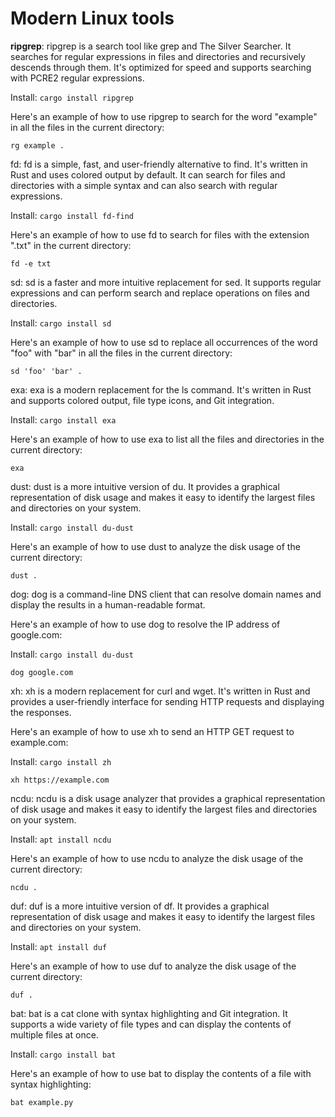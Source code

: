 # Modern Linux tools

**ripgrep**: ripgrep is a search tool like grep and The Silver Searcher. It searches for regular expressions in files and directories and recursively descends through them. It's optimized for speed and supports searching with PCRE2 regular expressions.

Install: `cargo install ripgrep`

Here's an example of how to use ripgrep to search for the word "example" in all the files in the current directory:

```
rg example .
```

fd: fd is a simple, fast, and user-friendly alternative to find. It's written in Rust and uses colored output by default. It can search for files and directories with a simple syntax and can also search with regular expressions.

Install: `cargo install fd-find`

Here's an example of how to use fd to search for files with the extension ".txt" in the current directory:

```
fd -e txt
```

sd: sd is a faster and more intuitive replacement for sed. It supports regular expressions and can perform search and replace operations on files and directories.

Install: `cargo install sd`

Here's an example of how to use sd to replace all occurrences of the word "foo" with "bar" in all the files in the current directory:

```
sd 'foo' 'bar' .
```

exa: exa is a modern replacement for the ls command. It's written in Rust and supports colored output, file type icons, and Git integration.

Install: `cargo install exa`

Here's an example of how to use exa to list all the files and directories in the current directory:

```
exa
```

dust: dust is a more intuitive version of du. It provides a graphical representation of disk usage and makes it easy to identify the largest files and directories on your system.

Install: `cargo install du-dust`

Here's an example of how to use dust to analyze the disk usage of the current directory:

```
dust .
```

dog: dog is a command-line DNS client that can resolve domain names and display the results in a human-readable format.

Here's an example of how to use dog to resolve the IP address of google.com:

Install: `cargo install du-dust`

```
dog google.com
```

xh: xh is a modern replacement for curl and wget. It's written in Rust and provides a user-friendly interface for sending HTTP requests and displaying the responses.

Here's an example of how to use xh to send an HTTP GET request to example.com:

Install: `cargo install zh`

```
xh https://example.com
```

ncdu: ncdu is a disk usage analyzer that provides a graphical representation of disk usage and makes it easy to identify the largest files and directories on your system.

Install: `apt install ncdu`

Here's an example of how to use ncdu to analyze the disk usage of the current directory:

```
ncdu .
```

duf: duf is a more intuitive version of df. It provides a graphical representation of disk usage and makes it easy to identify the largest files and directories on your system.

Install: `apt install duf`

Here's an example of how to use duf to analyze the disk usage of the current directory:

```
duf .
```

bat: bat is a cat clone with syntax highlighting and Git integration. It supports a wide variety of file types and can display the contents of multiple files at once.

Install: `cargo install bat`

Here's an example of how to use bat to display the contents of a file with syntax highlighting:

```
bat example.py
```
